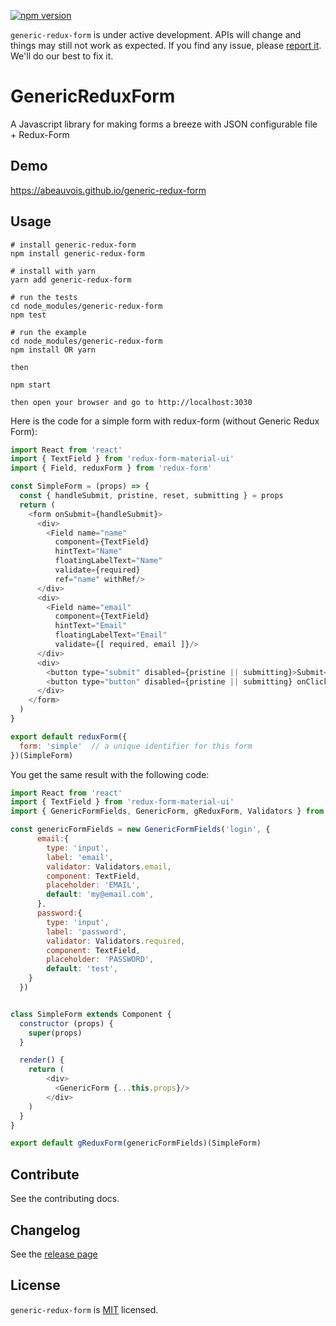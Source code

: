 [![npm version](https://badge.fury.io/js/generic-redux-form.svg)](https://badge.fury.io/js/generic-redux-form)

`generic-redux-form` is under active development. APIs will change and things may still not work as expected. If you find
  any issue, please [report it](https://github.com/abeauvois/generic-redux-form/issues). We'll do our best to fix it.

# GenericReduxForm

A Javascript library for making forms a breeze with JSON configurable file + Redux-Form

## Demo
https://abeauvois.github.io/generic-redux-form

## Usage
```
# install generic-redux-form
npm install generic-redux-form

# install with yarn
yarn add generic-redux-form

# run the tests
cd node_modules/generic-redux-form
npm test

# run the example
cd node_modules/generic-redux-form
npm install OR yarn

then

npm start

then open your browser and go to http://localhost:3030
```

Here is the code for a simple form with redux-form (without Generic Redux Form):

```js
import React from 'react'
import { TextField } from 'redux-form-material-ui'
import { Field, reduxForm } from 'redux-form'

const SimpleForm = (props) => {
  const { handleSubmit, pristine, reset, submitting } = props
  return (
    <form onSubmit={handleSubmit}>
      <div>
        <Field name="name"
          component={TextField}
          hintText="Name"
          floatingLabelText="Name"
          validate={required}
          ref="name" withRef/>
      </div>
      <div>
        <Field name="email"
          component={TextField}
          hintText="Email"
          floatingLabelText="Email"
          validate={[ required, email ]}/>
      </div>
      <div>
        <button type="submit" disabled={pristine || submitting}>Submit</button>
        <button type="button" disabled={pristine || submitting} onClick={reset}>Clear Values</button>
      </div>
    </form>
  )
}

export default reduxForm({
  form: 'simple'  // a unique identifier for this form
})(SimpleForm)
```

You get the same result with the following code:

```js
import React from 'react'
import { TextField } from 'redux-form-material-ui'
import { GenericFormFields, GenericForm, gReduxForm, Validators } from 'generic-redux-form'

const genericFormFields = new GenericFormFields('login', {
      email:{
        type: 'input',
        label: 'email',
        validator: Validators.email,
        component: TextField,
        placeholder: 'EMAIL',
        default: 'my@email.com',
      },
      password:{
        type: 'input',
        label: 'password',
        validator: Validators.required,
        component: TextField,
        placeholder: 'PASSWORD',
        default: 'test',
    }
  })


class SimpleForm extends Component {
  constructor (props) {
    super(props)
  }

  render() {
    return (
        <div>
          <GenericForm {...this.props}/>
        </div>
    )
  }
}

export default gReduxForm(genericFormFields)(SimpleForm)
```

## Contribute
See the contributing docs.

## Changelog
See the [release page](https://github.com/abeauvois/generic-redux-form/releases)


License
---
`generic-redux-form` is [MIT](https://github.com/abeauvois/generic-redux-form/blob/master/LICENSE) licensed.
